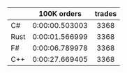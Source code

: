 ||100K orders|trades|
-|:-:|:-:|
|C#|0:00:00.503003|3368|
|Rust|0:00:01.566999|3368|
|F#|0:00:06.789978|3368|
|C++|0:00:27.669405|3368|


